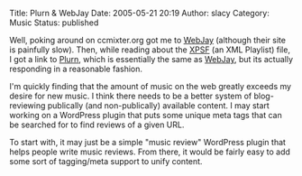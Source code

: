 Title: Plurn & WebJay
Date: 2005-05-21 20:19
Author: slacy
Category: Music
Status: published

Well, poking around on ccmixter.org got me to
[WebJay](http://webjay.org) (although their site is painfully slow).
Then, while reading about the [XPSF](http://xspf.org) (an XML Playlist)
file, I got a link to [Plurn](http://plurn.com), which is essentially
the same as [WebJay](http://webjay.org), but its actually responding in
a reasonable fashion.

I'm quickly finding that the amount of music on the web greatly exceeds
my desire for new music. I think there needs to be a better system of
blog-reviewing publically (and non-publically) available content. I may
start working on a WordPress plugin that puts some unique meta tags that
can be searched for to find reviews of a given URL.

To start with, it may just be a simple "music review" WordPress plugin
that helps people write music reviews. From there, it would be fairly
easy to add some sort of tagging/meta support to unify content.

